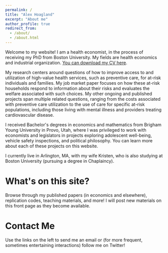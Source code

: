 ```yaml
---
permalink: /
title: "Alex Hoagland"
excerpt: "About me"
author_profile: true
redirect_from: 
  - /about/
  - /about.html
---
```


Welcome to my website! I am a health economist, in the process of receiving my PhD from Boston University. My fields are health economics and industrial organization. [You can download my CV here](http://alex-hoagland.github.io/files/HoaglandCV_current.pdf).

My research centers around questions of how to improve access to and utilization of high-value health services, such as preventive care, for at-risk individuals and families. My job market paper focuses on how these at-risk households respond to information about their risks and evaluates the welfare associated with such choices. My other ongoing and published projects span multiple related questions, ranging from the costs associated with preventive care utilization to the use of care for specific at-risk populations, including those living with mental illness and providers treating cardiovascular disease. 

I received Bachelor's degrees in economics and mathematics from Brigham Young University in Provo, Utah, where I was privileged to work with economists and legislators in projects exploring adolescent well-being, vehicle safety inspections, and political philosophy. You can learn more about each of these projects on this website.

I currently live in Arlington, MA, with my wife Kristen, who is also studying at Boston University (pursuing a degree in Chaplaincy). 

What's on this site?
======
Browse through my published papers (in economics and elsewhere), replication codes, teaching materials, and more! I will post new materials on this front page as they become available.

Contact Me
======
Use the links on the left to send me an email or (for more frequent, sometimes entertaining interactions) follow me on Twitter!
